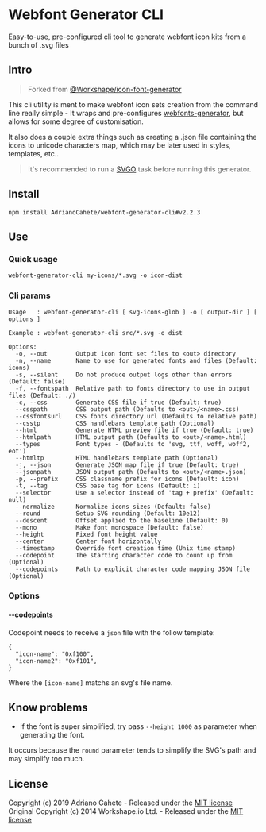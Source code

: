 # Webfont Generator CLI

Easy-to-use, pre-configured cli tool to generate webfont icon kits from a bunch of .svg files

## Intro

> Forked from [@Workshape/icon-font-generator](https://github.com/Workshape/icon-font-generator)  

This cli utility is ment to make webfont icon sets creation from the command line really simple - It wraps and pre-configures [webfonts-generator](https://www.npmjs.com/package/webfonts-generator), but allows for some degree of customisation.

It also does a couple extra things such as creating a .json file containing the icons to unicode characters map, which may be later used in styles, templates, etc..

> It's recommended to run a [SVGO](https://github.com/svg/svgo) task before running this generator.

## Install
```
npm install AdrianoCahete/webfont-generator-cli#v2.2.3
```

## Use

### Quick usage

```
webfont-generator-cli my-icons/*.svg -o icon-dist
```

### Cli params

```
Usage   : webfont-generator-cli [ svg-icons-glob ] -o [ output-dir ] [ options ]

Example : webfont-generator-cli src/*.svg -o dist

Options:
  -o, --out        Output icon font set files to <out> directory
  -n, --name       Name to use for generated fonts and files (Default: icons)
  -s, --silent     Do not produce output logs other than errors (Default: false)
  -f, --fontspath  Relative path to fonts directory to use in output files (Default: ./)
  -c, --css        Generate CSS file if true (Default: true)
  --csspath        CSS output path (Defaults to <out>/<name>.css)
  --cssfontsurl    CSS fonts directory url (Defaults to relative path)
  --csstp          CSS handlebars template path (Optional)
  --html           Generate HTML preview file if true (Default: true)
  --htmlpath       HTML output path (Defaults to <out>/<name>.html)
  --types          Font types - (Defaults to 'svg, ttf, woff, woff2, eot')
  --htmltp         HTML handlebars template path (Optional)
  -j, --json       Generate JSON map file if true (Default: true)
  --jsonpath       JSON output path (Defaults to <out>/<name>.json)
  -p, --prefix     CSS classname prefix for icons (Default: icon)
  -t, --tag        CSS base tag for icons (Default: i)  
  --selector       Use a selector instead of 'tag + prefix' (Default: null)
  --normalize      Normalize icons sizes (Default: false)
  --round          Setup SVG rounding (Default: 10e12)
  --descent        Offset applied to the baseline (Default: 0)
  --mono           Make font monospace (Default: false)
  --height         Fixed font height value
  --center         Center font horizontally
  --timestamp      Override font creation time (Unix time stamp)
  --codepoint      The starting character code to count up from (Optional)
  --codepoints     Path to explicit character code mapping JSON file (Optional)
```

### Options

#### --codepoints
Codepoint needs to receive a `json` file with the follow template:
```
{
  "icon-name": "0xf100",
  "icon-name2": "0xf101",
}
```

Where the `[icon-name]` matchs an svg's file name.


## Know problems
  - If the font is super simplified, try pass `--height 1000` as parameter when generating the font.

  It occurs because the `round` parameter tends to simplify the SVG's path and may simplify too much.

## License

Copyright (c) 2019 Adriano Cahete - Released under the [MIT license](https://github.com/AdrianoCahete/webfont-generator-cli/blob/master/LICENSE)  
Original Copyright (c) 2014 Workshape.io Ltd. - Released under the [MIT license](https://github.com/Workshape/icon-font-generator/blob/master/LICENSE)
